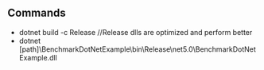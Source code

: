 ## Commands
- dotnet build -c Release //Release dlls are optimized and perform better
- dotnet [path]\BenchmarkDotNetExample\bin\Release\net5.0\BenchmarkDotNetExample.dll